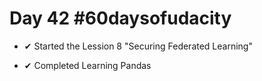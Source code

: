 # Day 42 #60daysofudacity

- ✔ Started the Lession 8 "Securing Federated Learning"

- ✔ Completed Learning Pandas 